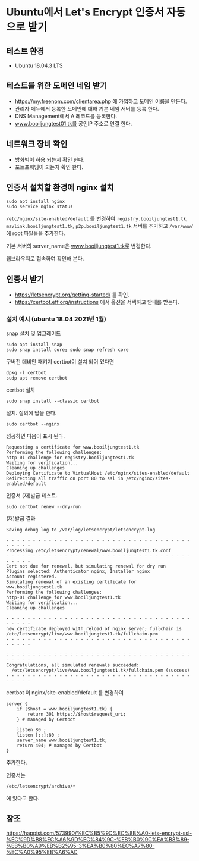 # Ubuntu에서 Let's Encrypt 인증서 자동으로 받기

## 테스트 환경

- Ubuntu 18.04.3 LTS

## 테스트를 위한 도메인 네임 받기

- https://my.freenom.com/clientarea.php 에 가입하고 도메인 이름을 만든다.
- 관리자 메뉴에서 등록한 도메인에 대해 기본 네임 서버를 등록 한다.
- DNS Management에서 A 레코드를 등록한다.
- www.booiljungtest01.tk를 공인IP 주소로 연결 한다.

## 네트워크 장비 확인

- 방화벽이 허용 되는지 확인 한다.
- 포트포워딩이 되는지 확인 한다.

## 인증서 설치할 환경에 nginx 설치

```
sudo apt install nginx
sudo service nginx status
```

`/etc/nginx/site-enabled/default` 를 변경하여 `registry.booiljungtest1.tk`, `mavlink.booiljungtest1.tk`, `p2p.booiljungtest1.tk` 서버를 추가하고
`/var/www/`에 root 파일들을 추가한다.

기본 서버의 server_name은 www.booiljungtest1.tk로 변경한다.

웹브라우저로 접속하여 확인해 본다.

## 인증서 받기

- https://letsencrypt.org/getting-started/ 를 확인.
- https://certbot.eff.org/instructions 에서 옵션을 서택하고 안내를 받는다. 

### 설치 예시 (ubuntu 18.04 2021년 1월)

snap 설치 및 업그레이드

```
sudo apt install snap
sudo snap install core; sudo snap refresh core
```

구버전 데비안 패키지 certbot이 설치 되어 있다면

```
dpkg -l certbot
sudp apt remove certbot
```

certbot 설치

```
sudo snap install --classic certbot
```

설치. 질의에 답을 한다.

```
sudo certbot --nginx
```

성공하면 다음이 표시 된다.

```
Requesting a certificate for www.booiljungtest1.tk
Performing the following challenges:
http-01 challenge for registry.booiljungtest1.tk
Waiting for verification...
Cleaning up challenges
Deploying Certificate to VirtualHost /etc/nginx/sites-enabled/default
Redirecting all traffic on port 80 to ssl in /etc/nginx/sites-enabled/default
```

인증서 (재)발급 테스트.

```
sudo certbot renew --dry-run
```

(재)발급 결과

```
Saving debug log to /var/log/letsencrypt/letsencrypt.log

- - - - - - - - - - - - - - - - - - - - - - - - - - - - - - - - - - - - - - - -
Processing /etc/letsencrypt/renewal/www.booiljungtest1.tk.conf
- - - - - - - - - - - - - - - - - - - - - - - - - - - - - - - - - - - - - - - -
Cert not due for renewal, but simulating renewal for dry run
Plugins selected: Authenticator nginx, Installer nginx
Account registered.
Simulating renewal of an existing certificate for www.booiljungtest1.tk
Performing the following challenges:
http-01 challenge for www.booiljungtest1.tk
Waiting for verification...
Cleaning up challenges

- - - - - - - - - - - - - - - - - - - - - - - - - - - - - - - - - - - - - - - -
new certificate deployed with reload of nginx server; fullchain is
/etc/letsencrypt/live/www.booiljungtest1.tk/fullchain.pem
- - - - - - - - - - - - - - - - - - - - - - - - - - - - - - - - - - - - - - - -

- - - - - - - - - - - - - - - - - - - - - - - - - - - - - - - - - - - - - - - -
Congratulations, all simulated renewals succeeded: 
  /etc/letsencrypt/live/www.booiljungtest1.tk/fullchain.pem (success)
- - - - - - - - - - - - - - - - - - - - - - - - - - - - - - - - - - - - - - - -
```

certbot 이 nginx/site-enabled/default 를 변경하여

```
server {
    if ($host = www.booiljungtest1.tk) {
        return 301 https://$host$request_uri;
    } # managed by Certbot

    listen 80 ;
    listen [::]:80 ;
    server_name www.booiljungtest1.tk;
    return 404; # managed by Certbot
}
```

추가한다.

인증서는

`/etc/letsencrypt/archive/*`

에 있다고 한다.


## 참조

https://happist.com/573990/%EC%B5%9C%EC%8B%A0-lets-encrypt-ssl-%EC%9D%B8%EC%A6%9D%EC%84%9C-%EB%B0%9C%EA%B8%89-%EB%B0%A9%EB%B2%95-3%EA%B0%80%EC%A7%80-%EC%A0%95%EB%A6%AC
